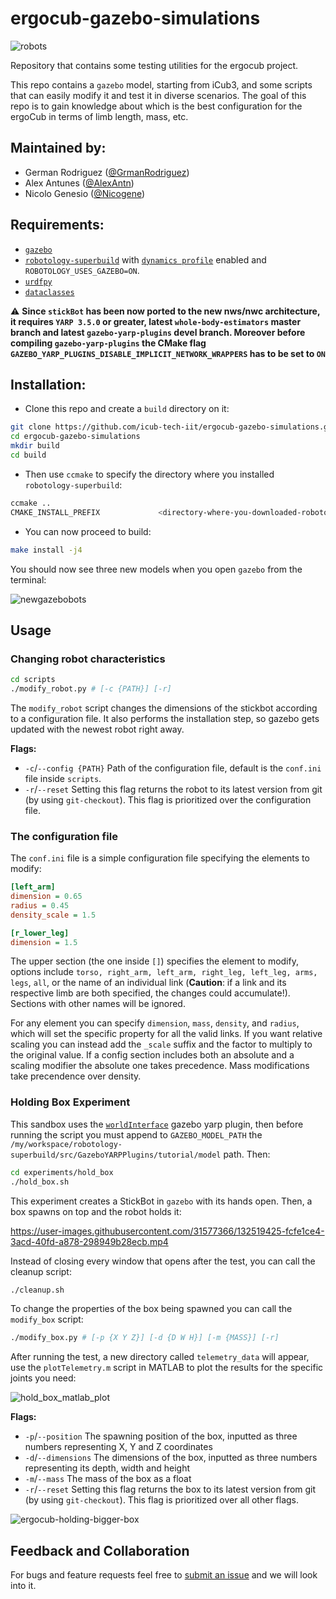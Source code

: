 # ergocub-gazebo-simulations

![robots](https://user-images.githubusercontent.com/31577366/132301971-c3aa9a8c-fc27-4a74-9c83-f8e79ffa2641.png)

Repository that contains some testing utilities for the ergocub project.

This repo contains a `gazebo` model, starting from iCub3, and some scripts that can easily modify it and test it in diverse scenarios. The goal of this repo is to gain knowledge about which is the best configuration for the ergoCub in terms of limb length, mass, etc.

## Maintained by:

- German Rodriguez ([@GrmanRodriguez](https://github.com/GrmanRodriguez))
- Alex Antunes ([@AlexAntn](https://github.com/AlexAntn/))
- Nicolo Genesio ([@Nicogene](https://github.com/Nicogene/))

## Requirements:

- [`gazebo`](http://gazebosim.org/)
- [`robotology-superbuild`](https://github.com/robotology/robotology-superbuild) with [`dynamics profile`](https://github.com/robotology/robotology-superbuild/blob/master/doc/cmake-options.md#dynamics) enabled and `ROBOTOLOGY_USES_GAZEBO=ON`.
- [`urdfpy`](https://github.com/mmatl/urdfpy)
- [`dataclasses`](https://pypi.org/project/dataclasses/)

:warning: **Since `stickBot` has been now ported to the new nws/nwc architecture, it requires `YARP 3.5.0` or greater, latest `whole-body-estimators` master branch and latest `gazebo-yarp-plugins` devel branch. Moreover before compiling `gazebo-yarp-plugins` the CMake flag `GAZEBO_YARP_PLUGINS_DISABLE_IMPLICIT_NETWORK_WRAPPERS` has to be set to `ON`**

## Installation:

- Clone this repo and create a `build` directory on it:

```bash
git clone https://github.com/icub-tech-iit/ergocub-gazebo-simulations.git
cd ergocub-gazebo-simulations
mkdir build
cd build
```

- Then use `ccmake` to specify the directory where you installed `robotology-superbuild`:

```bash
ccmake ..
CMAKE_INSTALL_PREFIX             <directory-where-you-downloaded-robotology-superbuild>/build/install
```

- You can now proceed to build:

```bash
make install -j4
```

You should now see three new models when you open `gazebo` from the terminal:

![newgazebobots](https://user-images.githubusercontent.com/31577366/132303603-70e8d9cb-8bb9-40a9-9bae-7cb2a9b9b2db.png)

## Usage

### Changing robot characteristics

```bash
cd scripts
./modify_robot.py # [-c {PATH}] [-r]
```

The `modify_robot` script changes the dimensions of the stickbot according to a configuration file. It also performs the installation step, so gazebo gets updated with the newest robot right away.

**Flags:**

 - `-c`/`--config {PATH}` Path of the configuration file, default is the `conf.ini` file inside `scripts`.
 - `-r`/`--reset` Setting this flag returns the robot to its latest version from git (by using `git-checkout`). This flag is prioritized over the configuration file.

### The configuration file

The `conf.ini` file is a simple configuration file specifying the elements to modify:

```ini
[left_arm]
dimension = 0.65
radius = 0.45
density_scale = 1.5

[r_lower_leg]
dimension = 1.5
```

The upper section (the one inside `[]`) specifies the element to modify, options include `torso, right_arm, left_arm, right_leg, left_leg, arms, legs`, `all`, or the name of an individual link (**Caution**: if a link and its respective limb are both specified, the changes could accumulate!). Sections with other names will be ignored.

For any element you can specify `dimension`, `mass`, `density`, and `radius`, which will set the specific property for all the valid links. If you want relative scaling you can instead add the `_scale` suffix and the factor to multiply to the original value. If a config section includes both an absolute and a scaling modifier the absolute one takes precedence. Mass modifications take precendence over density.

### Holding Box Experiment

This sandbox uses the [`worldInterface`](http://robotology.github.io/gazebo-yarp-plugins/master/classgazebo_1_1WorldInterface.html) gazebo yarp plugin, then before running the script you must append to `GAZEBO_MODEL_PATH` the `/my/workspace/robotology-superbuild/src/GazeboYARPPlugins/tutorial/model` path. Then:

```bash
cd experiments/hold_box
./hold_box.sh
```

This experiment creates a StickBot in `gazebo` with its hands open. Then, a box spawns on top and the robot holds it:

https://user-images.githubusercontent.com/31577366/132519425-fcfe1ce4-3acd-40fd-a878-298949b28ecb.mp4

Instead of closing every window that opens after the test, you can call the cleanup script:

```bash
./cleanup.sh
```

To change the properties of the box being spawned you can call the `modify_box` script:

```bash
./modify_box.py # [-p {X Y Z}] [-d {D W H}] [-m {MASS}] [-r]
```

After running the test, a new directory called `telemetry_data` will appear, use the `plotTelemetry.m` script in MATLAB to plot the results for the specific joints you need:

![hold_box_matlab_plot](https://user-images.githubusercontent.com/31577366/146351517-fdf40d37-7c3b-432a-a3b1-0f6751a942cb.png)

**Flags:**
- `-p`/`--position` The spawning position of the box, inputted as three numbers representing X, Y and Z coordinates
- `-d`/`--dimensions` The dimensions of the box, inputted as three numbers representing its depth, width and height
- `-m`/`--mass` The mass of the box as a float
- `-r`/`--reset` Setting this flag returns the box to its latest version from git (by using `git-checkout`). This flag is prioritized over all other flags.

![ergocub-holding-bigger-box](https://user-images.githubusercontent.com/31577366/132665409-2bad5579-c9b9-4de1-b98c-7f3e4f97ffbe.png)

## Feedback and Collaboration

For bugs and feature requests feel free to [submit an issue](https://github.com/icub-tech-iit/ergocub-gazebo-simulations/issues/new) and we will look into it.
